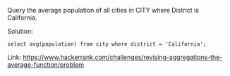 Query the average population of all cities in CITY where District is California.

Solution:
```
select avg(population) from city where district = 'California';
```

Link: https://www.hackerrank.com/challenges/revising-aggregations-the-average-function/problem
